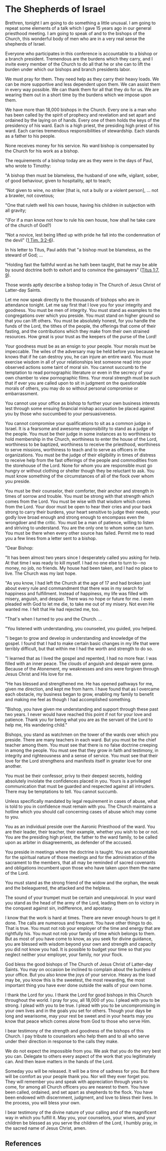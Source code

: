 # The Shepherds of Israel

Brethren, tonight I am going to do something a little unusual. I am going to
repeat some elements of a talk which I gave 15 years ago in our general
priesthood meeting. I am going to speak of and to the bishops of the Church,
this wonderful body of men who are in a very real sense the shepherds of
Israel.

Everyone who participates in this conference is accountable to a bishop or a
branch president. Tremendous are the burdens which they carry, and I invite
every member of the Church to do all that he or she can to lift the burden
under which our bishops and branch presidents labor.

We must pray for them. They need help as they carry their heavy loads. We can
be more supportive and less dependent upon them. We can assist them in every
way possible. We can thank them for all that they do for us. We are wearing
them out in a short time by the burdens which we impose upon them.

We have more than 18,000 bishops in the Church. Every one is a man who has
been called by the spirit of prophecy and revelation and set apart and
ordained by the laying on of hands. Every one of them holds the keys of the
presidency of his ward. Each is a high priest, the presiding high priest of
his ward. Each carries tremendous responsibilities of stewardship. Each stands
as a father to his people.

None receives money for his service. No ward bishop is compensated by the
Church for his work as a bishop.

The requirements of a bishop today are as they were in the days of Paul, who
wrote to Timothy:

"A bishop then must be blameless, the husband of one wife, vigilant, sober, of
good behaviour, given to hospitality, apt to teach;

"Not given to wine, no striker [that is, not a bully or a violent person], ...
not a brawler, not covetous;

"One that ruleth well his own house, having his children in subjection with
all gravity;

"(For if a man know not how to rule his own house, how shall he take care of
the church of God?)

"Not a novice, lest being lifted up with pride he fall into the condemnation
of the devil" ([1 Tim. 3:2-6](/scriptures/nt/1-tim/3.2-6?lang=eng#1)).

In his letter to Titus, Paul adds that "a bishop must be blameless, as the
steward of God; ...

"Holding fast the faithful word as he hath been taught, that he may be able by
sound doctrine both to exhort and to convince the gainsayers" ([Titus 1:7,
9](/scriptures/nt/titus/1.7,9?lang=eng#6)).

Those words aptly describe a bishop today in The Church of Jesus Christ of
Latter-day Saints.

Let me now speak directly to the thousands of bishops who are in attendance
tonight. Let me say first that I love you for your integrity and goodness. You
must be men of integrity. You must stand as examples to the congregations over
which you preside. You must stand on higher ground so that you can lift
others. You must be absolutely honest, for you handle the funds of the Lord,
the tithes of the people, the offerings that come of their fasting, and the
contributions which they make from their own strained resources. How great is
your trust as the keepers of the purse of the Lord!

Your goodness must be as an ensign to your people. Your morals must be
impeccable. The wiles of the adversary may be held before you because he knows
that if he can destroy you, he can injure an entire ward. You must exercise
wisdom in all of your relationships lest someone read into your observed
actions some taint of moral sin. You cannot succumb to the temptation to read
pornographic literature or even in the secrecy of your own chamber to view
pornographic films. Your moral strength must be such that if ever you are
called upon to sit in judgment on the questionable morals of others, you may
do so without personal compromise or embarrassment.

You cannot use your office as bishop to further your own business interests
lest through some ensuing financial mishap accusation be placed against you by
those who succumbed to your persuasiveness.

You cannot compromise your qualifications to sit as a common judge in Israel.
It is a fearsome and awesome responsibility to stand as a judge of the people.
You must be their judge in some instances as to worthiness to hold membership
in the Church, worthiness to enter the house of the Lord, worthiness to be
baptized, worthiness to receive the priesthood, worthiness to serve missions,
worthiness to teach and to serve as officers in the organizations. You must be
the judge of their eligibility in times of distress to receive help from the
fast offerings of the people and commodities from the storehouse of the Lord.
None for whom you are responsible must go hungry or without clothing or
shelter though they be reluctant to ask. You must know something of the
circumstances of all of the flock over whom you preside.

You must be their counselor, their comforter, their anchor and strength in
times of sorrow and trouble. You must be strong with that strength which comes
from the Lord. You must be wise with that wisdom which comes from the Lord.
Your door must be open to hear their cries and your back strong to carry their
burdens, your heart sensitive to judge their needs, your godly love broad
enough and strong enough to encompass even the wrongdoer and the critic. You
must be a man of patience, willing to listen and striving to understand. You
are the only one to whom some can turn. You must be there when every other
source has failed. Permit me to read you a few lines from a letter sent to a
bishop.

"Dear Bishop:

"It has been almost two years since I desperately called you asking for help.
At that time I was ready to kill myself. I had no one else to turn to--no
money, no job, no friends. My house had been taken, and I had no place to
live. The Church was my last hope.

"As you know, I had left the Church at the age of 17 and had broken just about
every rule and commandment that there was in my search for happiness and
fulfillment. Instead of happiness, my life was filled with misery, anguish,
and despair. There was no hope or future for me. I even pleaded with God to
let me die, to take me out of my misery. Not even He wanted me. I felt that He
had rejected me, too.

"That's when I turned to you and the Church. ...

"You listened with understanding, you counseled, you guided, you helped.

"I began to grow and develop in understanding and knowledge of the gospel. I
found that I had to make certain basic changes in my life that were terribly
difficult, but that within me I had the worth and strength to do so.

"I learned that as I lived the gospel and repented, I had no more fear. I was
filled with an inner peace. The clouds of anguish and despair were gone.
Because of the Atonement, my weaknesses and sins were forgiven through Jesus
Christ and His love for me.

"He has blessed and strengthened me. He has opened pathways for me, given me
direction, and kept me from harm. I have found that as I overcame each
obstacle, my business began to grow, enabling my family to benefit and making
me feel as though I had accomplished something.

"Bishop, you have given me understanding and support through these past two
years. I never would have reached this point if not for your love and
patience. Thank you for being what you are as the servant of the Lord to help
me, His wandering child."

Bishops, you stand as watchmen on the tower of the wards over which you
preside. There are many teachers in each ward. But you must be the chief
teacher among them. You must see that there is no false doctrine creeping in
among the people. You must see that they grow in faith and testimony, in
integrity and righteousness and a sense of service. You must see that their
love for the Lord strengthens and manifests itself in greater love for one
another.

You must be their confessor, privy to their deepest secrets, holding
absolutely inviolate the confidences placed in you. Yours is a privileged
communication that must be guarded and respected against all intruders. There
may be temptations to tell. You cannot succumb.

Unless specifically mandated by legal requirement in cases of abuse, what is
told to you in confidence must remain with you. The Church maintains a hotline
which you should call concerning cases of abuse which may come to you.

You as an individual preside over the Aaronic Priesthood of the ward. You are
their leader, their teacher, their example, whether you wish to be or not. You
are the presiding high priest, the father to the ward family, to be called
upon as arbiter in disagreements, as defender of the accused.

You preside in meetings where the doctrine is taught. You are accountable for
the spiritual nature of those meetings and for the administration of the
sacrament to the members, that all may be reminded of sacred covenants and
obligations incumbent upon those who have taken upon them the name of the
Lord.

You must stand as the strong friend of the widow and the orphan, the weak and
the beleaguered, the attacked and the helpless.

The sound of your trumpet must be certain and unequivocal. In your ward you
stand as the head of the army of the Lord, leading them on to victory in the
conquest against sin, indifference, and apostasy.

I know that the work is hard at times. There are never enough hours to get it
done. The calls are numerous and frequent. You have other things to do. That
is true. You must not rob your employer of the time and energy that are
rightfully his. You must not rob your family of time which belongs to them.
But as most of you have come to know, as you seek for divine guidance, you are
blessed with wisdom beyond your own and strength and capacity you did not know
you had. It is possible to budget your time so that you neglect neither your
employer, your family, nor your flock.

God bless the good bishops of The Church of Jesus Christ of Latter-day Saints.
You may on occasion be inclined to complain about the burdens of your office.
But you also know the joys of your service. Heavy as the load may be, you know
this is the sweetest, the most rewarding, the most important thing you have
ever done outside the walls of your own home.

I thank the Lord for you. I thank the Lord for good bishops in this Church
throughout the world. I pray for you, all 18,000 of you. I plead with you to
be strong. I plead with you to be true. I plead with you to be uncompromising
in your own lives and in the goals you set for others. Though your days be
long and wearisome, may your rest be sweet and in your hearts may you know
that peace which comes alone from God to those who serve Him.

I bear testimony of the strength and goodness of the bishops of this Church. I
pay tribute to counselors who help them and to all who serve under their
direction in response to the calls they make.

We do not expect the impossible from you. We ask that you do the very best you
can. Delegate to others every aspect of the work that you legitimately can.
And then leave matters in the hands of the Lord.

Someday you will be released. It will be a time of sadness for you. But there
will be comfort as your people thank you. Nor will they ever forget you. They
will remember you and speak with appreciation through years to come, for among
all Church officers you are nearest to them. You have been called, ordained,
and set apart as shepherds to the flock. You have been endowed with
discernment, judgment, and love to bless their lives. In the process, you will
bless your own.

I bear testimony of the divine nature of your calling and of the magnificent
way in which you fulfill it. May you, your counselors, your wives, and your
children be blessed as you serve the children of the Lord, I humbly pray, in
the sacred name of Jesus Christ, amen.

## References

